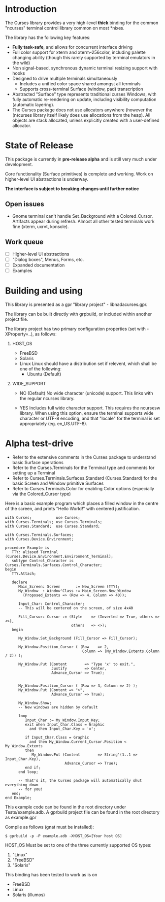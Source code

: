 # Introduction

The Curses library provides a very high-level **thick** binding for the common "ncurses" terminal control library common on most *nixes.

The library has the following key features:
* **Fully task-safe**, and allows for concurrent interface driving
* Full color support for xterm and xterm-256color, including palette changing ability (though this rarely supported by terminal emulators in the wild)
* Non signal-based, synchronous dynamic terminal resizing support with hooks
* Designed to drive multiple terminals simultaneously
  * Includes a unified color space shared amongst all terminals
  * Supports cross-terminal Surface (window, pad) transcription
* Abstracted "Surface" type represents traditional curses Windows, with fully automatic re-rendering on update, including visibility computation (automatic layering).
* The Curses package does not use allocators anywhere (however the (n)curses library itself likely does use allocations from the heap). All objects are stack allocated, unless explicitly created with a user-defined allocator.

# State of Release
This package is currently in **pre-release alpha** and is still very much under development. 

Core functionality (Surface primitives) is complete and working. Work on higher-level UI abstractions is underway.

**The interface is subject to breaking changes until further notice**

## Open issues
* Gnome terminal can't handle Set_Background with a Colored_Cursor. Artifacts appear during refresh. Almost all other tested terminals work fine (xterm, uxrvt, konsole).

## Work queue
- [ ] Higher-level UI abstractions
- [ ] "Dialog boxes", Menus, Forms, etc.
- [ ] Expanded documentation
- [ ] Examples

# Building and using
This library is presented as a gpr "library project" - libnadacurses.gpr.

The library can be built directly with grpbuild, or included within another project file.

The library project has two primary configuration properties \(set with -XProperty=..\), as follows:

1. HOST_OS

   * FreeBSD
   * Solaris
   * Linux
     Linux should have a distribution set if relevent, which shall be one of the following:
     * Ubuntu \(Default\)

2. WIDE_SUPPORT

   * NO \(Default\)
     No wide character (unicode) support. This links with the regular ncurses library.

   * YES
     Includes full wide character support. This requires the ncursesw library. When using this option, ensure the terminal supports wide character or UTF-8 encoding, and that "locale" for the terminal is set appropriately (eg. en_US.UTF-8).

# Alpha test-drive

* Refer to the extensive comments in the Curses package to understand basic Surface operations
* Refer to the Curses.Terminals for the Terminal type and comments for setting up a Terminal
* Refer to Curses.Terminals.Surfaces.Standard (Curses.Standard) for the basic Screen and Window primitive Surfaces
* Refer to Curses.Terminals.Color for enabling Color options (especially via the Colored_Cursor type)

Here is a basic example program which places a filled window in the centre of the screen, and prints "Hello World!" with centered justification.

```
with Curses;           use Curses;
with Curses.Terminals; use Curses.Terminals;
with Curses.Standard;  use Curses.Standard;

with Curses.Terminals.Surfaces;
with Curses.Device.Environment;

procedure Example is
   TTY: aliased Terminal (Curses.Device.Environment.Environment_Terminal);
   subtype Control_Character is Curses.Terminals.Surfaces.Control_Character;
begin
   TTY.Attach;

   declare
      Main_Screen: Screen       := New_Screen (TTY);
      My_Window  : Window'Class := Main_Screen.New_Window 
        (Proposed_Extents => (Row => 4, Column => 40));
      
      Input_Char: Control_Character;
      -- This will be centered on the screen, of size 4x40
      
      Fill_Cursor: Cursor := (Style    => (Inverted => True, others => <>),
                              others   => <>);
   begin
      
      My_Window.Set_Background (Fill_Cursor => Fill_Cursor);
      
      My_Window.Position_Cursor ( (Row    => 2,
                                   Column => (My_Window.Extents.Column / 2)) );
      
      My_Window.Put (Content        => "Type 'x' to exit.",
                     Justify        => Center,
                     Advance_Cursor => True);
      
      
      My_Window.Position_Cursor ( (Row => 3, Column => 2) );
      My_Window.Put (Content => ">",
                     Advance_Cursor => True);
      
      My_Window.Show;
      -- New windows are hidden by default
      
      loop
         Input_Char := My_Window.Input_Key;
         exit when Input_Char.Class = Graphic
           and then Input_Char.Key = 'x';
         
         if Input_Char.Class = Graphic 
           and then My_Window.Current_Cursor.Position < My_Window.Extents 
         then
            My_Window.Put (Content        => String'(1..1 => Input_Char.Key),
                           Advance_Cursor => True);
         end if;
      end loop;
      
      -- That's it, the Curses package will automatically shut everything down
      -- for you!
   end; 
end Example;
```

This example code can be found in the root directory under Tests/example.adb. A gprbuild project file can be found in the root directory as example.gpr

Compile as follows (gnat must be installed):
```
$ gprbuild -p -P example.adb -XHOST_OS=[Your host OS]
```

HOST_OS Must be set to one of the three currently supported OS types:
1. "Linux"
2. "FreeBSD"
3. "Solaris"


This binding has been tested to work as is on
- FreeBSD
- Linux
- Solaris (illumos)

